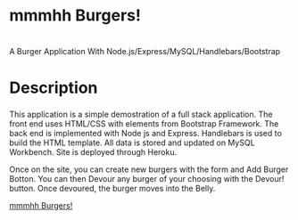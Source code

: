 # mmmhh Burgers! <h1> 

A Burger Application With Node.js/Express/MySQL/Handlebars/Bootstrap

# Description <h3>

This application is a simple demostration of a full stack application. The front end uses HTML/CSS with elements from Bootstrap Framework.  The back end is implemented with Node js and Express.  Handlebars is used to build the HTML template. All data is stored and updated on MySQL Workbench. Site is deployed through Heroku.

Once on the site, you can create new burgers with the form and Add Burger Botton.  You can then Devour any burger of your choosing with the Devour! button. Once devoured, the burger moves into the Belly. 



[mmmhh Burgers!](https://afternoon-headland-47515.herokuapp.com/)


